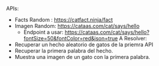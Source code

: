 APIs:
 - Facts Random : https://catfact.ninja/fact
 - Imagen Random: https://cataas.com/cat/says/hello
    - Endpoint a usar: https://cataas.com/cat/says/hello?fontSize=50&fontColor=red&json=true
A Resolver:
 - Recuperar un hecho aleatorio de gatos de la priemra API
 - Recuperar la primera palabra del hecho.
 - Muestra una imagen de un gato con la primera palabra.

